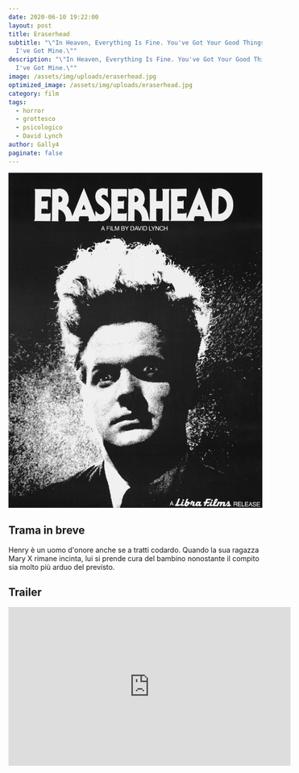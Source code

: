 ```yaml
---
date: 2020-06-10 19:22:00
layout: post
title: Eraserhead
subtitle: "\"In Heaven, Everything Is Fine. You've Got Your Good Things, And
  I've Got Mine.\""
description: "\"In Heaven, Everything Is Fine. You've Got Your Good Things, And
  I've Got Mine.\""
image: /assets/img/uploads/eraserhead.jpg
optimized_image: /assets/img/uploads/eraserhead.jpg
category: film
tags:
  - horror
  - grottesco
  - psicologico
  - David Lynch
author: Gally4
paginate: false
---
```

![](/assets/img/uploads/Eraserhead-locandina.jpg)

## Trama in breve

Henry è un uomo d'onore anche se a tratti codardo. Quando la sua ragazza Mary X rimane incinta, lui si prende cura del bambino nonostante il compito sia molto più arduo del previsto.

## Trailer

<iframe width="560" height="315" src="https://www.youtube.com/embed/oK-2_OsBe0s?start=4" frameborder="0" allow="accelerometer; autoplay; encrypted-media; gyroscope; picture-in-picture" allowfullscreen></iframe>
